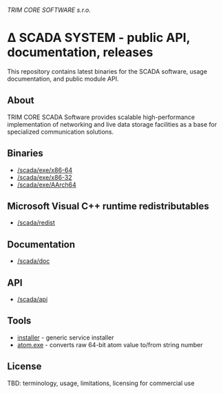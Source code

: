 ﻿*TRIM CORE SOFTWARE s.r.o.*
# ∆ SCADA SYSTEM - public API, documentation, releases

This repository contains latest binaries for the SCADA software, usage documentation, and public module API.

## About

TRIM CORE SCADA Software provides scalable high-performance implementation of networking and live data storage facilities
as a base for specialized communication solutions.

## Binaries

* [/scada/exe/x86-64](exe/x86-64)
* [/scada/exe/x86-32](exe/x86-32)
* [/scada/exe/AArch64](exe/AArch64)

## Microsoft Visual C++ runtime redistributables

* [/scada/redist](https://github.com/trimcore/scada/tree/master/redist)

## Documentation

* [/scada/doc](doc)

## API

* [/scada/api](api)

## Tools

* [installer](exe/installer) - generic service installer
* [atom.exe](https://github.com/trimcore/scada/raw/master/tools/Atom.exe) - converts raw 64-bit atom value to/from string number

## License

TBD: terminology, usage, limitations, licensing for commercial use
